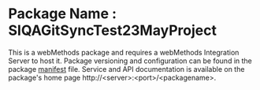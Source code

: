# Package Name : SIQAGitSyncTest23MayProject
This is a webMethods package and requires a webMethods Integration Server to host it. Package versioning and configuration can be found in the package [manifest](./SIQAGitSyncTest23MayProject/manifest.v3) file. Service and API documentation is available on the package's home page http://&lt;server&gt;:&lt;port&gt;/&lt;packagename>.